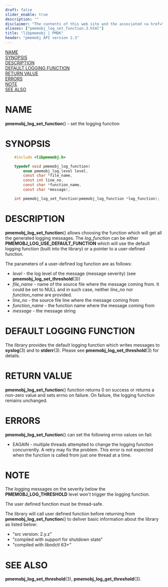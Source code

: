 ```yaml
---
draft: false
slider_enable: true
description: ""
disclaimer: "The contents of this web site and the associated <a href=\"https://github.com/pmem\">GitHub repositories</a> are BSD-licensed open source."
aliases: ["pmemobj_log_set_function.3.html"]
title: "libpmemobj | PMDK"
header: "pmemobj API version 2.3"
---
```


[comment]: <> (SPDX-License-Identifier: BSD-3-Clause)
[comment]: <> (Copyright 2024, Intel Corporation)

[comment]: <> (pmemobj_log_set_function.3 -- set the logging function)

[NAME](#name)<br />
[SYNOPSIS](#synopsis)<br />
[DESCRIPTION](#description)<br />
[DEFAULT LOGGING FUNCTION](#default-logging-function)<br />
[RETURN VALUE](#return-value)<br />
[ERRORS](#errors)<br />
[NOTE](#note)<br />
[SEE ALSO](#see-also)<br />

# NAME #

**pmemobj_log_set_function**() - set the logging function

# SYNOPSIS #

```c
	#include <libpmemobj.h>

	typedef void pmemobj_log_function(
		enum pmemobj_log_level level,
		const char *file_name,
		const int line_no,
		const char *function_name,
		const char *message);

	int pmemobj_log_set_function(pmemobj_log_function *log_function);
```

# DESCRIPTION #

**pmemobj_log_set_function**() allows choosing the function which will get all
the generated logging messages. The *log_function* can be either
**PMEMOBJ_LOG_USE_DEFAULT_FUNCTION** which will use the default logging function
(built into the library) or a pointer to a user-defined function.

The parameters of a user-defined log function are as follows:

- *level* - the log level of the message (message severity) (see **pmemobj_log_set_threshold**(3))
- *file_name* - name of the source file where the message coming from.
  It could be set to NULL and in such case, neither *line_no* nor *function_name*
  are provided.
 - *line_no* - the source file line where the message coming from
 - *function_name* - the function name where the message coming from
 - *message* - the message string

# DEFAULT LOGGING FUNCTION #

The library provides the default logging function which writes messages to
**syslog**(3) and to **stderr**(3). Please see **pmemobj_log_set_threshold**(3) for details.

# RETURN VALUE #

**pmemobj_log_set_function**() function returns 0 on success or returns
a non-zero value and sets errno on failure. On failure, the logging
function remains unchanged.

# ERRORS #

**pmemobj_log_set_function**() can set the following errno values on fail:

 - EAGAIN - multiple threads attempted to change the logging function concurrently.
   A retry may fix the problem. This error is not expected when the function is
   called from just one thread at a time.

# NOTE #

The logging messages on the severity below the **PMEMOBJ_LOG_THRESHOLD** level won't
trigger the logging function.

The user defined function must be thread-safe.

The library will call user defined function before returning from **pmemobj_log_set_function**()
to deliver basic information about the library as listed below:

 - "src version: 2.y.z"
 - "compiled with support for shutdown state"
 - "compiled with libndctl 63+"

# SEE ALSO #

**pmemobj_log_set_threshold**(3), **pmemobj_log_get_threshold**(3).
